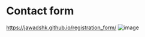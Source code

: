# Contact form
https://jawadshk.github.io/registration_form/
![image](https://user-images.githubusercontent.com/107758531/183980723-bac3be96-47bc-4021-9534-505c4cb0f4fe.png)

